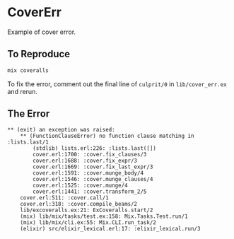 CoverErr
========

Example of cover error.

## To Reproduce

```elixir
mix coveralls
```

To fix the error, comment out the final line of `culprit/0` in
`lib/cover_err.ex` and rerun.

## The Error

```
** (exit) an exception was raised:
    ** (FunctionClauseError) no function clause matching in :lists.last/1
        (stdlib) lists.erl:226: :lists.last([])
        cover.erl:1700: :cover.fix_clauses/3
        cover.erl:1688: :cover.fix_expr/3
        cover.erl:1669: :cover.fix_last_expr/3
        cover.erl:1591: :cover.munge_body/4
        cover.erl:1546: :cover.munge_clauses/4
        cover.erl:1525: :cover.munge/4
        cover.erl:1441: :cover.transform_2/5
    cover.erl:511: :cover.call/1
    cover.erl:318: :cover.compile_beams/2
    lib/excoveralls.ex:21: ExCoveralls.start/2
    (mix) lib/mix/tasks/test.ex:158: Mix.Tasks.Test.run/1
    (mix) lib/mix/cli.ex:55: Mix.CLI.run_task/2
    (elixir) src/elixir_lexical.erl:17: :elixir_lexical.run/3
```
